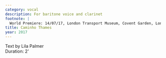 ```yaml
---
category: vocal
description: For baritone voice and clarinet
footnote: |
  World Premiere: 14/07/17, London Transport Museum, Covent Garden, London – Dinis Pinto, Rachel Coe
title: Caminho Thames
year: 2017
---
```


Text by Lila Palmer\
Duration: 2’
